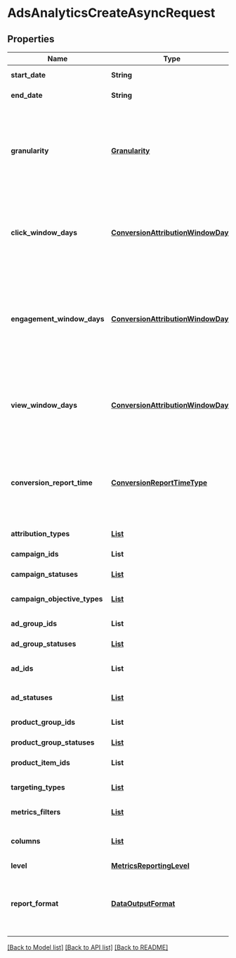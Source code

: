 # AdsAnalyticsCreateAsyncRequest
## Properties

| Name | Type | Description | Notes |
|------------ | ------------- | ------------- | -------------|
| **start\_date** | **String** | Metric report start date (UTC). Format: YYYY-MM-DD | [default to null] |
| **end\_date** | **String** | Metric report end date (UTC). Format: YYYY-MM-DD | [default to null] |
| **granularity** | [**Granularity**](Granularity.md) | TOTAL - metrics are aggregated over the specified date range.&lt;br&gt; DAY - metrics are broken down daily.&lt;br&gt; HOUR - metrics are broken down hourly.&lt;br&gt;WEEKLY - metrics are broken down weekly.&lt;br&gt;MONTHLY - metrics are broken down monthly | [default to null] |
| **click\_window\_days** | [**ConversionAttributionWindowDays**](ConversionAttributionWindowDays.md) | Number of days to use as the conversion attribution window for a pin click action. Applies to Pinterest Tag conversion metrics. Prior conversion tags use their defined attribution windows. If not specified, defaults to &#x60;30&#x60; days. | [optional] [default to 30] |
| **engagement\_window\_days** | [**ConversionAttributionWindowDays**](ConversionAttributionWindowDays.md) | Number of days to use as the conversion attribution window for an engagement action. Engagements include saves, closeups, link clicks, and carousel card swipes. Applies to Pinterest Tag conversion metrics. Prior conversion tags use their defined attribution windows. If not specified, defaults to &#x60;30&#x60; days. | [optional] [default to 30] |
| **view\_window\_days** | [**ConversionAttributionWindowDays**](ConversionAttributionWindowDays.md) | Number of days to use as the conversion attribution window for a view action. Applies to Pinterest Tag conversion metrics. Prior conversion tags use their defined attribution windows. If not specified, defaults to &#x60;1&#x60; day. | [optional] [default to 1] |
| **conversion\_report\_time** | [**ConversionReportTimeType**](ConversionReportTimeType.md) | The date by which the conversion metrics returned from this endpoint will be reported. There are two dates associated with a conversion event: the date that the user interacted with the ad, and the date that the user completed a conversion event. | [optional] [default to TIME_OF_AD_ACTION] |
| **attribution\_types** | [**List**](ConversionReportAttributionType.md) | List of types of attribution for the conversion report | [optional] [default to null] |
| **campaign\_ids** | **List** | List of campaign ids | [optional] [default to null] |
| **campaign\_statuses** | [**List**](CampaignSummaryStatus.md) | List of status values for filtering | [optional] [default to null] |
| **campaign\_objective\_types** | [**List**](ObjectiveType.md) | List of values for filtering. [\&quot;WEB_SESSIONS\&quot;] in BETA. | [optional] [default to null] |
| **ad\_group\_ids** | **List** | List of ad group ids | [optional] [default to null] |
| **ad\_group\_statuses** | [**List**](AdGroupSummaryStatus.md) | List of values for filtering | [optional] [default to null] |
| **ad\_ids** | **List** | List of ad ids [This parameter is no supported for Product Item Level Reports] | [optional] [default to null] |
| **ad\_statuses** | [**List**](PinPromotionSummaryStatus.md) | List of values for filtering [This parameter is not supported for Product Item Level Reports] | [optional] [default to null] |
| **product\_group\_ids** | **List** | List of product group ids | [optional] [default to null] |
| **product\_group\_statuses** | [**List**](ProductGroupSummaryStatus.md) | List of values for filtering | [optional] [default to null] |
| **product\_item\_ids** | **List** | List of product item ids | [optional] [default to null] |
| **targeting\_types** | [**List**](AdsAnalyticsTargetingType.md) | List of targeting types. Requires &#x60;level&#x60; to be a value ending in &#x60;_TARGETING&#x60;. | [optional] [default to null] |
| **metrics\_filters** | [**List**](AdsAnalyticsMetricsFilter.md) | List of metrics filters | [optional] [default to null] |
| **columns** | [**List**](ReportingColumnAsync.md) | Metric and entity columns. Pin promotion and ad related columns are not supported for the Product Item level reports. | [default to null] |
| **level** | [**MetricsReportingLevel**](MetricsReportingLevel.md) | Level of the report | [default to null] |
| **report\_format** | [**DataOutputFormat**](DataOutputFormat.md) | Specification for formatting the report data. Reports in JSON will not zero-fill metrics, whereas reports in CSV will. Both report formats will omit rows where all the columns are equal to 0. | [optional] [default to JSON] |

[[Back to Model list]](../README.md#documentation-for-models) [[Back to API list]](../README.md#documentation-for-api-endpoints) [[Back to README]](../README.md)

